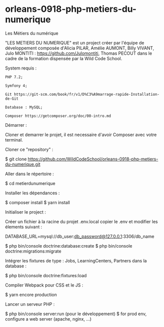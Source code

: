 # orleans-0918-php-metiers-du-numerique

Les Métiers du numérique 

"LES METIERS DU NUMERIQUE" est un project créer par l'équipe de développement composée d'Alicia PILAR, Amélie AUMONT, Billy VIVANT, Julo MONTITI : https://github.com/Julomontiti, Thomas PECOUT dans le cadre de la formation dispensée par la Wild Code School. 

System requis :

    PHP 7.2;
    
    Symfony 4;

    Git https://git-scm.com/book/fr/v1/D%C3%A9marrage-rapide-Installation-de-Git

    Database : MySQL;

    Composer https://getcomposer.org/doc/00-intro.md
    
Démarrer : 

Cloner et demarrer le projet, il est necessaire d'avoir Composer avec votre terminal.  

Cloner ce "repository" : 

$ git clone https://github.com/WildCodeSchool/orleans-0918-php-metiers-du-numerique.git

Aller dans le répertoire : 

$ cd metierdunumerique

Installer les dépendances : 

$ composer install
$ yarn install

Initialiser le project :

Créer un fichier à la racine du projet .env.local copier le .env et modifier les élements suivant :

DATABASE_URL=mysql://db_user:db_password@127.0.0.1:3306/db_name


$ php bin/console doctrine:database:create 
$ php bin/console doctrine:migrations:migrate

Intégrer les fixtures de type : Jobs, LearningCenters, Partners dans la database :

$ php bin/console doctrine:fixtures:load

Compiler Webpack pour CSS et le JS :

$ yarn encore production

Lancer un serveur PHP :

$ php bin/console server:run (pour le développement) 
$ for prod env, configure a web server (apache, nginx, ...)
